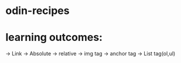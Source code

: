 # odin-recipes

# learning outcomes: 
  -> Link 
    -> Absolute 
    -> relative 
  -> img tag 
  -> anchor tag 
  -> List tag(ol,ul)
